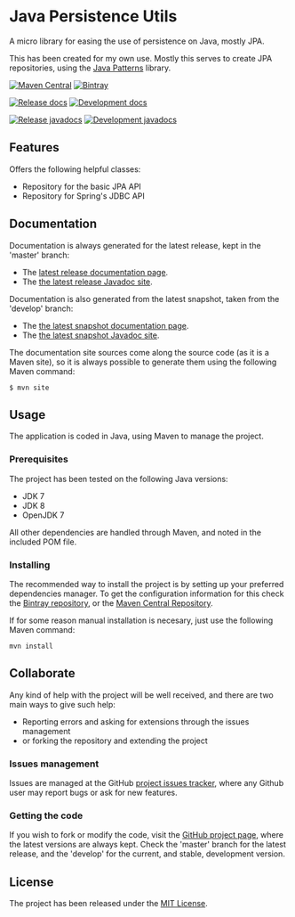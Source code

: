 # Java Persistence Utils

A micro library for easing the use of persistence on Java, mostly JPA.

This has been created for my own use. Mostly this serves to create JPA repositories, using the [Java Patterns][java_patterns] library.

[![Maven Central](https://img.shields.io/maven-central/v/com.wandrell/persistence-utils.svg)][maven-repo]
[![Bintray](https://api.bintray.com/packages/bernardo-mg/maven/persistence-utils/images/download.svg)][bintray-repo]

[![Release docs](https://img.shields.io/badge/docs-release-blue.svg)][site-release]
[![Development docs](https://img.shields.io/badge/docs-develop-blue.svg)][site-develop]

[![Release javadocs](https://img.shields.io/badge/javadocs-release-blue.svg)][javadoc-release]
[![Development javadocs](https://img.shields.io/badge/javadocs-develop-blue.svg)][javadoc-develop]

## Features

Offers the following helpful classes:
- Repository for the basic JPA API
- Repository for Spring's JDBC API

## Documentation

Documentation is always generated for the latest release, kept in the 'master' branch:

- The [latest release documentation page][site-release].
- The [the latest release Javadoc site][javadoc-release].

Documentation is also generated from the latest snapshot, taken from the 'develop' branch:

- The [the latest snapshot documentation page][site-develop].
- The [the latest snapshot Javadoc site][javadoc-develop].

The documentation site sources come along the source code (as it is a Maven site), so it is always possible to generate them using the following Maven command:

```
$ mvn site
```

## Usage

The application is coded in Java, using Maven to manage the project.

### Prerequisites

The project has been tested on the following Java versions:
* JDK 7
* JDK 8
* OpenJDK 7

All other dependencies are handled through Maven, and noted in the included POM file.

### Installing

The recommended way to install the project is by setting up your preferred dependencies manager. To get the configuration information for this check the [Bintray repository][bintray-repo], or the [Maven Central Repository][maven-repo].

If for some reason manual installation is necesary, just use the following Maven command:

```mvn install```

## Collaborate

Any kind of help with the project will be well received, and there are two main ways to give such help:

- Reporting errors and asking for extensions through the issues management
- or forking the repository and extending the project

### Issues management

Issues are managed at the GitHub [project issues tracker][issues], where any Github user may report bugs or ask for new features.

### Getting the code

If you wish to fork or modify the code, visit the [GitHub project page][scm], where the latest versions are always kept. Check the 'master' branch for the latest release, and the 'develop' for the current, and stable, development version.

## License

The project has been released under the [MIT License][license].

[bintray-repo]: https://bintray.com/bernardo-mg/maven/persistence-utils/view
[maven-repo]: http://mvnrepository.com/artifact/com.wandrell/persistence-utils
[java_patterns]: https://github.com/Bernardo-MG/java-patterns
[issues]: https://github.com/bernardo-mg/persistence-utils-java/issues
[javadoc-develop]: http://docs.wandrell.com/development/maven/persistence-utils/apidocs
[javadoc-release]: http://docs.wandrell.com/maven/persistence-utils/apidocs
[license]: http://www.opensource.org/licenses/mit-license.php
[scm]: https://github.com/bernardo-mg/persistence-utils-java
[site-develop]: http://docs.wandrell.com/development/maven/persistence-utils
[site-release]: http://docs.wandrell.com/maven/persistence-utils
